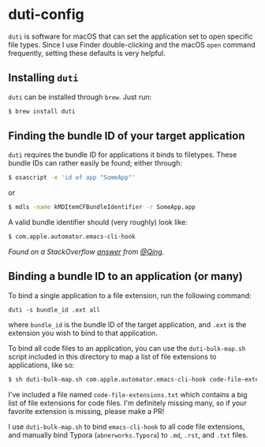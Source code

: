 # duti-config

`duti` is software for macOS that can set the application set to open
specific file types. Since I use Finder double-clicking and the macOS
`open` command frequently, setting these defaults is very helpful.

## Installing `duti`

`duti` can be installed through `brew`. Just run:

```bash
$ brew install duti
```

## Finding the bundle ID of your target application

`duti` requires the bundle ID for applications it binds to filetypes.
These bundle IDs can rather easily be found; either through:

```bash
$ osascript -e 'id of app "SomeApp"'
```

or

```bash
$ mdls -name kMDItemCFBundleIdentifier -r SomeApp.app
```

A valid bundle identifier should (very roughly) look like:

```bash
$ com.apple.automator.emacs-cli-hook
```

*Found on a StackOverflow [answer](https://stackoverflow.com/a/39464824) from [@Qing](https://stackoverflow.com/users/6745884/qing).*

## Binding a bundle ID to an application (or many)

To bind a single application to a file extension, run the following command:

```shell
duti -s bundle_id .ext all
```

where `bundle_id` is the bundle ID of the target application, and `.ext` is the extension you wish to bind to that application.

To bind all code files to an application, you can use
the `duti-bulk-map.sh` script included in this directory to map a list
of file extensions to applications, like so:

```bash
$ sh duti-bulk-map.sh com.apple.automator.emacs-cli-hook code-file-extensions.txt
```

I've included a file named `code-file-extensions.txt` which contains
a big list of file extensions for code files. I'm definitely missing
many, so if your favorite extension is missing, please make a PR!

I use `duti-bulk-map.sh` to bind `emacs-cli-hook` to all code file extensions, and manually bind Typora (`abnerworks.Typora`) to `.md`, `.rst`, and `.txt` files.